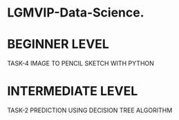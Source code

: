 # LGMVIP-Data-Science.

# BEGINNER LEVEL
TASK-4 IMAGE TO PENCIL SKETCH WITH PYTHON

# INTERMEDIATE LEVEL
TASK-2 PREDICTION USING DECISION TREE ALGORITHM
